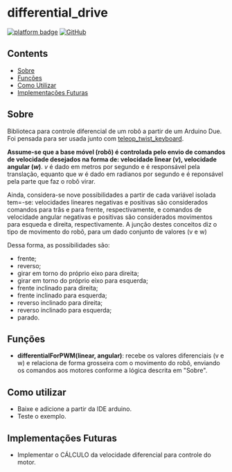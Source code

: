
# differential_drive

[![platform badge](https://img.shields.io/badge/platform-Arduino-orange.svg)](https://github.com/arduino)
[![GitHub](https://img.shields.io/github/license/mashape/apistatus.svg)](https://github.com/JoaoLopesF/SerialDebug/blob/master/LICENSE.txt)

## Contents

- [Sobre](#sobre)
- [Funções](#funções)
- [Como Utilizar](#como-utilizar)
- [Implementações Futuras](#implementações-futuras)

## Sobre

Biblioteca para controle diferencial de um robô a partir de um Arduino Due.
Foi pensada para ser usada junto com [teleop_twist_keyboard](https://index.ros.org/r/teleop_twist_keyboard/#foxy).

**Assume-se que a base móvel (robô) é controlada pelo envio de comandos de velocidade desejados na forma de: velocidade linear (*v*), velocidade angular (*w*)**.  *v* é dado em metros por segundo e é responsável pela translação, equanto que *w* é dado em radianos por segundo e é reponsável pela parte que faz o robô virar.

Ainda, considera-se nove possibilidades a partir de cada variável isolada tem=-se: velocidades lineares negativas e positivas são considerados comandos para trâs e para frente, respectivamente, e comandos de velocidade angular negativas e positivas são considerados movimentos para esqueda e direita, respectivamente. A junção destes conceitos diz o tipo de movimento do robô, para um dado conjunto de valores (v e w)

Dessa forma, as possibilidades são:
- frente;
- reverso;
- girar em torno do próprio eixo para direita;
- girar em torno do próprio eixo para esquerda;
- frente inclinado para direita;
- frente inclinado para esquerda;
- reverso inclinado para direita;
- reverso inclinado para esquerda;
- parado.

## Funções

- **differentialForPWM(linear, angular)**: recebe os valores diferenciais (v e w) e relaciona de forma grosseira com o movimento do robô, enviando os comandos aos motores conforme a lógica descrita em "Sobre".

## Como utilizar

- Baixe e adicione a partir da IDE arduino.
- Teste o exemplo.

## Implementações Futuras

- Implementar o CÁLCULO da velocidade diferencial para controle do motor.

